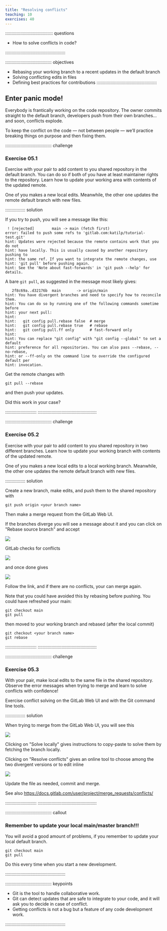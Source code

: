 ```yaml
---
title: "Resolving conflicts"
teaching: 10
exercises: 40
---
```


:::::::::::::::::::::::::::::::::::::: questions

- How to solve conflicts in code?

::::::::::::::::::::::::::::::::::::::::::::::::

::::::::::::::::::::::::::::::::::::: objectives

- Rebasing your working branch to a recent updates in the default branch
- Solving conflicting edits in files
- Defining best practices for contributions
::::::::::::::::::::::::::::::::::::::::::::::::

## Enter panic mode!

Everybody is frantically working on the code repository. The owner commits straight to the default branch, developers push from their own branches… and soon, conflicts explode.

To keep the conflict on the code — not between people — we’ll practice breaking things on purpose and then fixing them.


::::::::::::::::::::::::::::::::::::: challenge

### Exercise 05.1

Exercise with your pair to add content to you shared repository in the default branch. You can do so if both of you have at least maintainer rights to the repository. Learn how to update your working area with contents of the updated remote.

One of you makes a new local edits. Meanwhile, the other one updates the remote default branch with new files.


:::::::::::::::: solution

If you try to push, you will see a message like this:

```
 ! [rejected]        main -> main (fetch first)
error: failed to push some refs to 'gitlab.com:katilp/tutorial-test.git'
hint: Updates were rejected because the remote contains work that you do not
hint: have locally. This is usually caused by another repository pushing to
hint: the same ref. If you want to integrate the remote changes, use
hint: 'git pull' before pushing again.
hint: See the 'Note about fast-forwards' in 'git push --help' for details.
```

A bare `git pull`, as suggested in the message most likely gives:

```
   2f8c69a..d32176b  main       -> origin/main
hint: You have divergent branches and need to specify how to reconcile them.
hint: You can do so by running one of the following commands sometime before
hint: your next pull:
hint:
hint:   git config pull.rebase false  # merge
hint:   git config pull.rebase true   # rebase
hint:   git config pull.ff only       # fast-forward only
hint:
hint: You can replace "git config" with "git config --global" to set a default
hint: preference for all repositories. You can also pass --rebase, --no-rebase,
hint: or --ff-only on the command line to override the configured default per
hint: invocation.
```

Get the remote changes with

```
git pull --rebase
```

and then push your updates.

Did this work in your case?

:::::::::::::::::::::::::
:::::::::::::::::::::::::::::::::::::::::::::::

::::::::::::::::::::::::::::::::::::: challenge

### Exercise 05.2

Exercise with your pair to add content to you shared repository in two different branches. Learn how to update your working branch with contents of the updated remote.

One of you makes a new local edits to a local working branch. Meanwhile, the other one updates the remote default branch with new files. 


:::::::::::::::: solution

Create a new branch, make edits, and push them to the shared repository with

```
git push origin <your branch name>
```

Then make a merge request from the GitLab Web UI.

If the branches diverge you will see a message about it and you can click on "Rebase source branch" and accept

![](fig/gitlab-diverged-branch-rebase.png)

GitLab checks for conflicts 

![](fig/gitlab-diverged-branch-check-conflicts.png)

and once done gives

![](fig/gitlab-diverged-branch-block.png)

Follow the link, and if there are no conflicts, your can merge again.

Note that you could have avoided this by rebasing before pushing. You could have refreshed your main:

```
git checkout main
git pull
```

then moved to your working branch and rebased (after the local commit)

```
git checkout <your branch name>
git rebase
```

:::::::::::::::::::::::::
:::::::::::::::::::::::::::::::::::::::::::::::



::::::::::::::::::::::::::::::::::::: challenge

### Exercise 05.3

With your pair, make local edits to the same file in the shared repository.
Observe the error messages when trying to merge and learn to solve conflicts with confidence!

Exercise conflict solving on the GitLab Web UI and with the Git command line tools.


:::::::::::::::: solution

When trying to merge from the GitLab Web UI, you will see this

![](fig/gitlab-conflict-block.png)

Clicking on "Solve locally" gives instructions to copy-paste to solve them by fetching the branch locally.

Clicking on "Resolve conflicts" gives an online tool to choose among the two divergent versions or to edit inline

![](fig/gitlab-conflict-solve.png)

Update the file as needed, commit and merge.

See also https://docs.gitlab.com/user/project/merge_requests/conflicts/

:::::::::::::::::::::::::
:::::::::::::::::::::::::::::::::::::::::::::::




::::::::::::::::::::::::::::::::::::: callout
### Remember to update your local main/master branch!!!

You will avoid a good amount of problems, if you remember to update your local default branch.

```
git checkout main
git pull
```

Do this every time when you start a new development.

::::::::::::::::::::::::::::::::::::::::::::::::

::::::::::::::::::::::::::::::::::::: keypoints 

- Git is the tool to handle collaborative work.
- Git can detect updates that are safe to integrate to your code, and it will ask you to decide in case of conflict.
- Getting conflicts is not a bug but a feature of any code development work.

::::::::::::::::::::::::::::::::::::::::::::::::